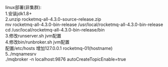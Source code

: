 linux部署(非集群):</br>
1.安装jdk1.8+</br>
2.unzip rocketmq-all-4.3.0-source-release.zip</br>
mv rocketmq-all-4.3.0-bin-release /usr/local/rocketmq-all-4.3.0-bin-release</br>
cd /usr/local/rocketmq-all-4.3.0-bin-release/bin</br>
3.修改runserver.sh jvm配置</br>
4.修改bin/runbroker.sh jvm配置</br>
配置/etc/hosts 增加127.0.0.1  rocketmq-01(hostname)</br>
5../mqnamesrv</br>
./mqbroker -n localhost:9876 autoCreateTopicEnable=true</br>

